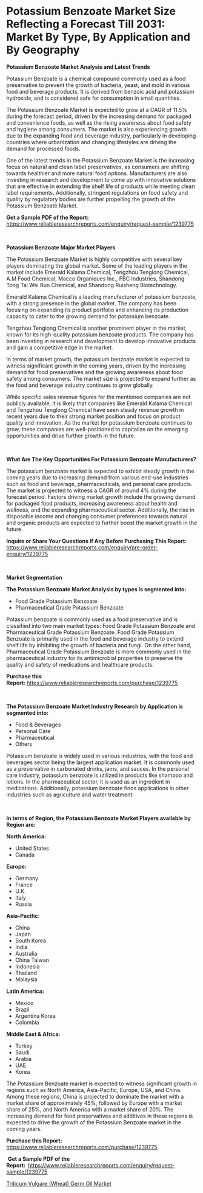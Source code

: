 <p><h1>Potassium Benzoate Market Size Reflecting a Forecast Till 2031: Market By Type, By Application and By Geography</h1></p><p><strong>Potassium Benzoate Market Analysis and Latest Trends</strong></p>
<p><p>Potassium Benzoate is a chemical compound commonly used as a food preservative to prevent the growth of bacteria, yeast, and mold in various food and beverage products. It is derived from benzoic acid and potassium hydroxide, and is considered safe for consumption in small quantities.</p><p>The Potassium Benzoate Market is expected to grow at a CAGR of 11.5% during the forecast period, driven by the increasing demand for packaged and convenience foods, as well as the rising awareness about food safety and hygiene among consumers. The market is also experiencing growth due to the expanding food and beverage industry, particularly in developing countries where urbanization and changing lifestyles are driving the demand for processed foods.</p><p>One of the latest trends in the Potassium Benzoate Market is the increasing focus on natural and clean label preservatives, as consumers are shifting towards healthier and more natural food options. Manufacturers are also investing in research and development to come up with innovative solutions that are effective in extending the shelf life of products while meeting clean label requirements. Additionally, stringent regulations on food safety and quality by regulatory bodies are further propelling the growth of the Potassium Benzoate Market.</p></p>
<p><strong>Get a Sample PDF of the Report:&nbsp;</strong> <a href="https://www.reliableresearchreports.com/enquiry/request-sample/1239775">https://www.reliableresearchreports.com/enquiry/request-sample/1239775</a></p>
<p>&nbsp;</p>
<p><strong>Potassium Benzoate Major Market Players</strong></p>
<p><p>The Potassium Benzoate Market is highly competitive with several key players dominating the global market. Some of the leading players in the market include Emerald Kalama Chemical, Tengzhou Tenglong Chemical, A.M Food Chemical, Macco Organiques Inc., FBC Industries, Shandong Tong Tai Wei Run Chemical, and Shandong Ruisheng Biotechnology.</p><p>Emerald Kalama Chemical is a leading manufacturer of potassium benzoate, with a strong presence in the global market. The company has been focusing on expanding its product portfolio and enhancing its production capacity to cater to the growing demand for potassium benzoate.</p><p>Tengzhou Tenglong Chemical is another prominent player in the market, known for its high-quality potassium benzoate products. The company has been investing in research and development to develop innovative products and gain a competitive edge in the market.</p><p>In terms of market growth, the potassium benzoate market is expected to witness significant growth in the coming years, driven by the increasing demand for food preservatives and the growing awareness about food safety among consumers. The market size is projected to expand further as the food and beverage industry continues to grow globally.</p><p>While specific sales revenue figures for the mentioned companies are not publicly available, it is likely that companies like Emerald Kalama Chemical and Tengzhou Tenglong Chemical have seen steady revenue growth in recent years due to their strong market position and focus on product quality and innovation. As the market for potassium benzoate continues to grow, these companies are well-positioned to capitalize on the emerging opportunities and drive further growth in the future.</p></p>
<p>&nbsp;</p>
<p><strong>What Are The Key Opportunities For Potassium Benzoate Manufacturers?</strong></p>
<p><p>The potassium benzoate market is expected to exhibit steady growth in the coming years due to increasing demand from various end-use industries such as food and beverage, pharmaceuticals, and personal care products. The market is projected to witness a CAGR of around 4% during the forecast period. Factors driving market growth include the growing demand for packaged food products, increasing awareness about health and wellness, and the expanding pharmaceutical sector. Additionally, the rise in disposable income and changing consumer preferences towards natural and organic products are expected to further boost the market growth in the future.</p></p>
<p><strong>Inquire or Share Your Questions If Any Before Purchasing This Report:</strong> <a href="https://www.reliableresearchreports.com/enquiry/pre-order-enquiry/1239775">https://www.reliableresearchreports.com/enquiry/pre-order-enquiry/1239775</a></p>
<p>&nbsp;</p>
<p><strong>Market Segmentation</strong></p>
<p><strong>The Potassium Benzoate Market Analysis by types is segmented into:</strong></p>
<p><ul><li>Food Grade Potassium Benzoate</li><li>Pharmaceutical Grade Potassium Benzoate</li></ul></p>
<p><p>Potassium benzoate is commonly used as a food preservative and is classified into two main market types: Food Grade Potassium Benzoate and Pharmaceutical Grade Potassium Benzoate. Food Grade Potassium Benzoate is primarily used in the food and beverage industry to extend shelf life by inhibiting the growth of bacteria and fungi. On the other hand, Pharmaceutical Grade Potassium Benzoate is more commonly used in the pharmaceutical industry for its antimicrobial properties to preserve the quality and safety of medications and healthcare products.</p></p>
<p><strong>Purchase this Report:&nbsp;</strong><a href="https://www.reliableresearchreports.com/purchase/1239775">https://www.reliableresearchreports.com/purchase/1239775</a></p>
<p>&nbsp;</p>
<p><strong>The Potassium Benzoate Market Industry Research by Application is segmented into:</strong></p>
<p><ul><li>Food & Beverages</li><li>Personal Care</li><li>Pharmaceutical</li><li>Others</li></ul></p>
<p><p>Potassium benzoate is widely used in various industries, with the food and beverages sector being the largest application market. It is commonly used as a preservative in carbonated drinks, jams, and sauces. In the personal care industry, potassium benzoate is utilized in products like shampoo and lotions. In the pharmaceutical sector, it is used as an ingredient in medications. Additionally, potassium benzoate finds applications in other industries such as agriculture and water treatment.</p></p>
<p>&nbsp;</p>
<p><strong>In terms of Region, the Potassium Benzoate Market Players available by Region are:</strong></p>
<p>
    <p> <strong> North America: </strong>
        <ul>
            <li>United States</li>
            <li>Canada</li>
        </ul>
        </p> 
    <p> <strong> Europe: </strong>
        <ul>
            <li>Germany</li>
            <li>France</li>
            <li>U.K.</li>
            <li>Italy</li>
            <li>Russia</li>
        </ul>
        </p> 
    <p> <strong> Asia-Pacific: </strong>
        <ul>
            <li>China</li>
            <li>Japan</li>
            <li>South Korea</li>
            <li>India</li>
            <li>Australia</li>
            <li>China Taiwan</li>
            <li>Indonesia</li>
            <li>Thailand</li>
            <li>Malaysia</li>
        </ul>
        </p> 
    <p> <strong> Latin America: </strong>
        <ul>
            <li>Mexico</li>
            <li>Brazil</li>
            <li>Argentina Korea</li>
            <li>Colombia</li>
        </ul>
        </p> 
    <p> <strong> Middle East & Africa: </strong>
        <ul>
            <li>Turkey</li>
            <li>Saudi</li>
            <li>Arabia</li>
            <li>UAE</li>
            <li>Korea</li>
        </ul>
    </p>
    </p>
<p><p>The Potassium Benzoate market is expected to witness significant growth in regions such as North America, Asia-Pacific, Europe, USA, and China. Among these regions, China is projected to dominate the market with a market share of approximately 45%, followed by Europe with a market share of 25%, and North America with a market share of 20%. The increasing demand for food preservatives and additives in these regions is expected to drive the growth of the Potassium Benzoate market in the coming years.</p></p>
<p><strong>Purchase this Report: </strong><a href="https://www.reliableresearchreports.com/purchase/1239775">https://www.reliableresearchreports.com/purchase/1239775</a></p>
<p>&nbsp;<strong>Get a Sample PDF of the Report:&nbsp;&nbsp;</strong><a href="https://www.reliableresearchreports.com/enquiry/request-sample/1239775">https://www.reliableresearchreports.com/enquiry/request-sample/1239775</a></p>
<p><strong></strong></p>
<p><p><a href="https://changeable-paste-463.notion.site/Triticum-Vulgare-Wheat-Germ-Oil-Market-Offer-Valuable-Insights-into-Market-Size-Market-Share-Mar-a6617173c1da4429ad076009c4d62a7e">Triticum Vulgare (Wheat) Germ Oil Market</a></p></p>